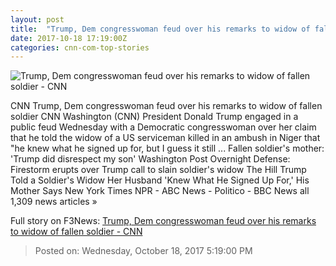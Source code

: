 ```yaml
---
layout: post
title:  "Trump, Dem congresswoman feud over his remarks to widow of fallen soldier - CNN"
date: 2017-10-18 17:19:00Z
categories: cnn-com-top-stories
---
```


![Trump, Dem congresswoman feud over his remarks to widow of fallen soldier - CNN](http://cdn.cnn.com/cnnnext/dam/assets/171017234240-frederica-wilson-super-tease.jpg)

CNN Trump, Dem congresswoman feud over his remarks to widow of fallen soldier CNN Washington (CNN) President Donald Trump engaged in a public feud Wednesday with a Democratic congresswoman over her claim that he told the widow of a US serviceman killed in an ambush in Niger that "he knew what he signed up for, but I guess it still ... Fallen soldier's mother: 'Trump did disrespect my son' Washington Post Overnight Defense: Firestorm erupts over Trump call to slain soldier's widow The Hill Trump Told a Soldier's Widow Her Husband 'Knew What He Signed Up For,' His Mother Says New York Times NPR - ABC News - Politico - BBC News all 1,309 news articles »


Full story on F3News: [Trump, Dem congresswoman feud over his remarks to widow of fallen soldier - CNN](http://www.f3nws.com/n/mzDKGE)

> Posted on: Wednesday, October 18, 2017 5:19:00 PM
